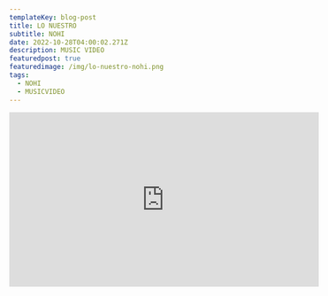 ```yaml
---
templateKey: blog-post
title: LO NUESTRO
subtitle: NOHI
date: 2022-10-28T04:00:02.271Z
description: MUSIC VIDEO
featuredpost: true
featuredimage: /img/lo-nuestro-nohi.png
tags:
  - NOHI
  - MUSICVIDEO
---
```

<iframe width="560" height="315" src="https://www.youtube.com/embed/jskOE_hdQ-I" title="YouTube video player" frameborder="0" allow="accelerometer; autoplay; clipboard-write; encrypted-media; gyroscope; picture-in-picture" allowfullscreen></iframe>